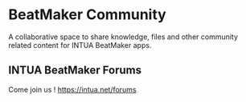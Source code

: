 # BeatMaker Community
A collaborative space to share knowledge, files and other community related content for INTUA BeatMaker apps.

## INTUA BeatMaker Forums
Come join us ! https://intua.net/forums

